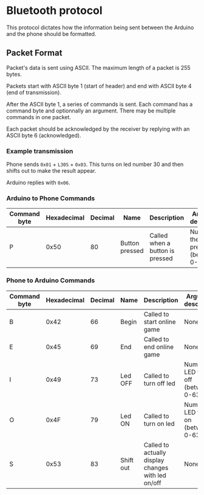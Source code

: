 # Bluetooth protocol

This protocol dictates how the information being sent between the Arduino and the phone should be formatted.

## Packet Format

Packet's data is sent using ASCII. The maximum length of a packet is 255 bytes.

Packets start with ASCII byte 1 (start of header) and end with ASCII byte 4 (end of transmission).

After the ASCII byte 1, a series of commands is sent. Each command has a command byte and optionnally an argument. There may be multiple commands in one packet.

Each packet should be acknowledged by the receiver by replying with an ASCII byte 6 (acknowledged).

### Example transmission
Phone sends `0x01` + `L30S` + `0x03`. This turns on led number 30 and then shifts out to make the result appear.

Arduino replies with `0x06`.

### Arduino to Phone Commands

| Command byte | Hexadecimal | Decimal | Name | Description | Argument description |
|--------------|--------------|---------|------|-------------|----------------------|
| P | 0x50 | 80 | Button pressed | Called when a button is pressed | Number of the button pressed (between 0-63)|

### Phone to Arduino Commands

| Command byte | Hexadecimal | Decimal | Name | Description | Argument description |
|--------------|-------------|---------|------|-------------|----------------------|
| B | 0x42 | 66 | Begin | Called to start online game | None |
| E | 0x45 | 69 | End | Called to end online game | None |
| I | 0x49 | 73 | Led OFF | Called to turn off led | Number of LED to turn off (between 0-63)|
| O | 0x4F | 79 | Led ON | Called to turn on led | Number of LED to turn on (between 0-63)|
| S | 0x53 | 83 | Shift out | Called to actually display changes with led on/off | None |
